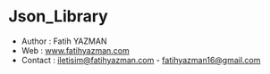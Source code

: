 # Json_Library
  * Author				: Fatih YAZMAN
  *	Web					  : www.fatihyazman.com
  * Contact				: iletisim@fatihyazman.com - fatihyazman16@gmail.com
